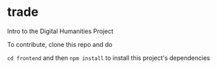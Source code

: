 # trade
Intro to the Digital Humanities Project

To contribute, clone this repo and do 

`cd frontend` and then `npm install` to install this project's dependencies

[comment]: <> (Testing the 3D Object Viewer: Obtain the files for the 3d object [.obj, .mtl, .jpg or .png] and place them somewhere in the frontend/public directory. In the threejsviewer.js file, set the paths to your 3d object. Within the .mtl and .obj files, make sure the file names have no spaces or quotes.)
